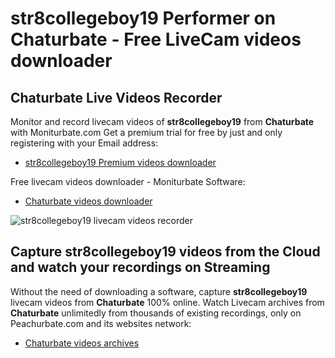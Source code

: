 # str8collegeboy19 Performer on Chaturbate - Free LiveCam videos downloader

## Chaturbate Live Videos Recorder

Monitor and record livecam videos of **str8collegeboy19** from **Chaturbate** with Moniturbate.com
Get a premium trial for free by just and only registering with your Email address:
* [str8collegeboy19 Premium videos downloader](https://moniturbate.com/request-demo-licence-key.html)

Free livecam videos downloader - Moniturbate Software:
* [Chaturbate videos downloader](https://moniturbate.com/moniturbate-download-software.html)

![str8collegeboy19 livecam videos recorder](https://peachurnet.com/templates/moniturbate-software.png)


## Capture str8collegeboy19 videos from the Cloud and watch your recordings on Streaming

Without the need of downloading a software, capture **str8collegeboy19** livecam videos from **Chaturbate** 100% online.
Watch Livecam archives from **Chaturbate** unlimitedly from thousands of existing recordings, only on Peachurbate.com and its websites network:
* [Chaturbate videos archives](https://peachurnet.com/)